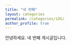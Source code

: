 ```yaml
---
title: "네 번째"
layout: categories
permalink: /categories/iOS/
author_profile: true
---
```

안녕하세요. 네 번째 게시글입니다.
